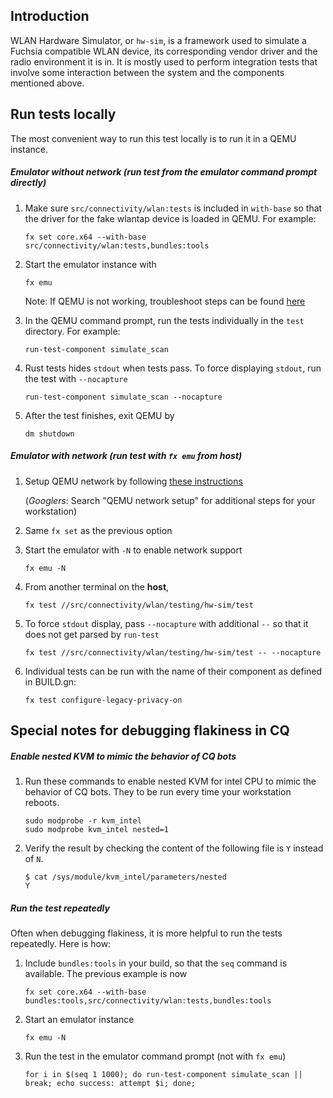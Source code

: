 ## Introduction

WLAN Hardware Simulator, or `hw-sim`, is a framework used to simulate a Fuchsia compatible WLAN device, its corresponding vendor driver and the radio environment it is in. It is mostly used to perform integration tests that involve some interaction between the system and the components mentioned above.

## Run tests locally

The most convenient way to run this test locally is to run it in a QEMU instance.

##### Emulator without network (run test from the emulator command prompt directly)

1. Make sure `src/connectivity/wlan:tests` is included in `with-base` so that the driver for the fake wlantap device is loaded in QEMU. For example:

    ```
    fx set core.x64 --with-base src/connectivity/wlan:tests,bundles:tools
    ```

1. Start the emulator instance with

    ```
    fx emu
    ```

    Note: If QEMU is not working, troubleshoot steps can be found [here](/docs/getting_started#boot_from_qemu)

1. In the QEMU command prompt, run the tests individually in the `test` directory. For example:

    ```
    run-test-component simulate_scan
    ```

1. Rust tests hides `stdout` when tests pass. To force displaying `stdout`, run the test with `--nocapture`

    ````
    run-test-component simulate_scan --nocapture
    ````

1. After the test finishes, exit QEMU by

    ```
    dm shutdown
    ```

##### Emulator with network (run test with `fx emu` from host)
1. Setup QEMU network by following [these instructions](/docs/getting_started#enabling_network)

    (*Googlers*: Search "QEMU network setup" for additional steps for your workstation)

1. Same `fx set` as the previous option
1. Start the emulator with `-N` to enable network support

    ```
    fx emu -N
    ```

1. From another terminal on the **host**,

    ```
    fx test //src/connectivity/wlan/testing/hw-sim/test
    ```

1. To force `stdout` display, pass `--nocapture` with additional `--` so that it does not get parsed by `run-test`
    ````
    fx test //src/connectivity/wlan/testing/hw-sim/test -- --nocapture
    ````

1. Individual tests can be run with the name of their component as defined in BUILD.gn:

    ```
    fx test configure-legacy-privacy-on
    ```

## Special notes for debugging flakiness in CQ

##### Enable nested KVM to mimic the behavior of CQ bots

1. Run these commands to enable nested KVM for intel CPU to mimic the behavior of CQ bots. They to be run every time your workstation reboots.

    ```
    sudo modprobe -r kvm_intel
    sudo modprobe kvm_intel nested=1
    ```

1. Verify the result by checking the content of the following file is `Y` instead of `N`.

    ```
    $ cat /sys/module/kvm_intel/parameters/nested
    Y
    ```

##### Run the test repeatedly

Often when debugging flakiness, it is more helpful to run the tests repeatedly. Here is how:

1. Include `bundles:tools` in your build, so that the `seq` command is available. The previous example is now
     ````
     fx set core.x64 --with-base bundles:tools,src/connectivity/wlan:tests,bundles:tools
     ````
1. Start an emulator instance
    ````
    fx emu -N
    ````

1. Run the test in the emulator command prompt (not with `fx emu`)
     ```
     for i in $(seq 1 1000); do run-test-component simulate_scan || break; echo success: attempt $i; done;
     ```
